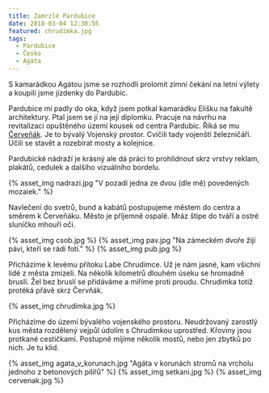 ```yaml
---
title: Zamrzlé Pardubice
date: 2018-03-04 12:30:55
featured: chrudimka.jpg
tags:
  - Pardubice
  - Česko
  - Agáta
---
```


S kamarádkou Agátou jsme se rozhodli prolomit zimní čekání na letní výlety a koupili jsme jízdenky do Pardubic.

<!-- more -->

Pardubice mi padly do oka, když jsem potkal kamarádku Elišku na fakultě architektury. Ptal jsem se jí na její diplomku. Pracuje na návrhu na revitalizaci opuštěného území kousek od centra Pardubic. Říká se mu [Červeňák](https://mapy.cz/s/2CcNk). Je to bývalý Vojenský prostor. Cvičili tady vojenští železničáři. Učili se stavět a rozebírat mosty a kolejnice.

Pardubické nádraží je krásný ale dá práci to prohlídnout skrz vrstvy reklam, plakátů, cedulek a dalšího vizuálního bordelu.

{% asset_img nadrazi.jpg "V pozadí jedna ze dvou (dle mě) povedených mozaiek." %}

Navlečení do svetrů, bund a kabátů postupujeme městem do centra a směrem k Červeňáku. Město je příjemně ospalé. Mráz štípe do tváří a ostré sluníčko mhouří oči.

{% asset_img csob.jpg %}
{% asset_img pav.jpg "Na zámeckém dvoře žijí pávi, kteří se rádi fotí." %}
{% asset_img pub.jpg %}

Přicházíme k levému přítoku Labe Chrudimce. Už je nám jasné, kam všichni lidé z města zmizeli. Na několik kilometrů dlouhém úseku se hromadně bruslí. Žel bez bruslí se přidáváme a míříme proti proudu. Chrudimka totiž protéká přávě skrz Červňák.

{% asset_img chrudimka.jpg %}

Přicházíme do území bývalého vojenského prostoru. Neudržovaný zarostlý kus města rozdělený vejpůl údolím s Chrudimkou uprostřed. Křoviny jsou protkané cestičkami. Postupně míjíme několik mostů, nebo jen zbytků po nich. Je tu klid.

{% asset_img agata_v_korunach.jpg "Agáta v korunách stromů na vrcholu jednoho z betonových pilířů" %}
{% asset_img setkani.jpg  %}
{% asset_img cervenak.jpg  %}
